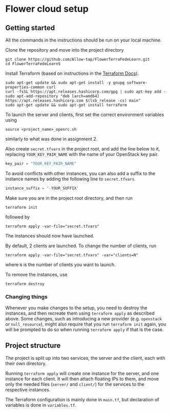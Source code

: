 # Flower cloud setup 

## Getting started
All the commands in the instructions should be run on your local machine.

Clone the repository and move into the project directory
```shell
git clone https://github.com/Allow-tap/FlowerTerraFedeLearn.git
cd FlowerTerraFedeLearnS
```

Install Terraform (based on instructions in the
[Terraform Docs](https://learn.hashicorp.com/tutorials/terraform/install-cli?in=terraform/docker-get-started)).

```shell
sudo apt-get update && sudo apt-get install -y gnupg software-properties-common curl
curl -fsSL https://apt.releases.hashicorp.com/gpg | sudo apt-key add -
sudo apt-add-repository "deb [arch=amd64] https://apt.releases.hashicorp.com $(lsb_release -cs) main"
sudo apt-get update && sudo apt-get install terraform
```

To launch the server and clients, first set the correct environment variables using
```shell
source <project_name>_openrc.sh
```
similarly to what was done in assignment 2.

Also create `secret.tfvars` in the project root, and add the line below to it, replacing `YOUR_KEY_PAIR_NAME` with the
name of your OpenStack key pair.
```terraform
key_pair = "YOUR_KEY_PAIR_NAME"
```

To avoid conflicts with other instances, you can also add a suffix to the instance names
by adding the following line to `secret.tfvars`.
```terraform
instance_suffix = '-YOUR_SUFFIX'
```

Make sure you are in the project root directory, and then run
```shell
terraform init
```
followed by
```shell
terraform apply -var-file="secret.tfvars"
```
The instances should now have launched.

By default, 2 clients are launched. To change the number of clients, run
```shell
terraform apply -var-file="secret.tfvars" -var="clients=N"
```
where `N` is the number of clients you want to launch.

To remove the instances, use
```shell
terraform destroy
```

### Changing things
Whenever you make changes to the setup, you need to destroy the instances, and then recreate them using
`terraform apply` as described above. Some changes, such as introducing a new provider
(e.g. `openstack` or `null_resource`), might also require that you run `terraform init` again, you will be prompted to
do so when running `terraform apply` if that is the case.

## Project structure
The project is split up into two services, the server and the client, each with their own directory.

Running `terraform apply` will create one instance for the server, and one instance for each client.
It will then attach floating IPs to them, and move only the
needed files (`server/` and `client/`) for the services to the respective instances.

The Terraform configuration is mainly done in `main.tf`, but declaration of variables is done in `variables.tf`.

